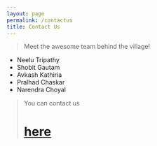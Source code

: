 ```yaml
---
layout: page
permalink: /contactus
title: Contact Us
---
```


> Meet the awesome team behind the village!

* Neelu Tripathy
* Shobit Gautam
* Avkash Kathiria
* Pralhad Chaskar
* Narendra Choyal


> You can contact us <u><h1><a href='mailto:sevillagenullcon@gmail.com'>here</a></h1></u>